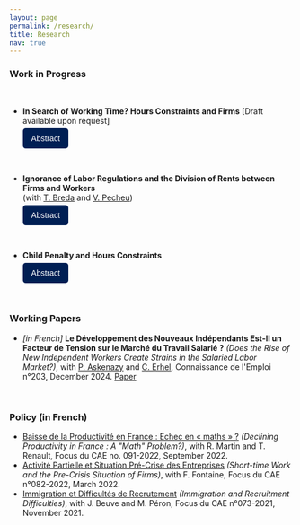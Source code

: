 ```yaml
---
layout: page
permalink: /research/
title: Research
nav: true
---
```


### **Work in Progress**

&nbsp; 
* **In Search of Working Time? Hours Constraints and Firms** [Draft available upon request]  
  <button class="abstract-button" onclick="toggleAbstract('abstract1')">Abstract</button>
  <div id="abstract1" style="display:none; margin-top:10px;">
    This paper focuses on hours constraints, the barriers for employees to work their preferred number of hours at a given wage rate. While previous research has often depicted these constraints as related to firm-specific hours policies, little evidence exists to support this view as data on constraints remain scarce. Exploiting a unique feature of the French Labor Force Survey, I link the majority of workers reporting their constraints to panel administrative data and provide new insights regarding the role of firms in hours constraints. First, relying on a decomposition approach, I confirm that occupational sorting explains the majority of variation in constraint probability, while further demonstrating that firm sorting accounts for 73% of the remaining variation. Within constraining jobs, I identify a significant hours gap between constrained and unconstrained workers, sometimes in the same firm, and investigate potential mechanisms driving this disparity. Second, I exploit the panel dimension of my linked data to study labor market transitions of constrained workers. I observe a higher probability to move across employers for constrained workers. When such transitions occur, these workers experience larger increases in hours worked and consequently higher earnings, as the effect on hourly wages remains flat.
  </div>

&nbsp; 
* **Ignorance of Labor Regulations and the Division of Rents between Firms and Workers**\
(with [T. Breda](https://www.parisschoolofeconomics.eu/equipes/thomas-breda/) and [V. Pecheu](https://vladimirpecheu.com/))  
  <button class="abstract-button" onclick="toggleAbstract('abstract2')">Abstract</button>
  <div id="abstract2" style="display:none; margin-top:10px;">
    90% of French workers have a working contract stipulating a given number of hours of work per week. Their employer has the duty to control these hours and if workers do overtime, overtime hours must be paid. The remaining 10% of the French workforce are paid per working day. This means that they have to work a given number of days per year, but their hours are not monitored. Employers can use the later contracts (by the day) only for high-skill workers who have strong autonomy in their job. Combining administrative and survey data at the individual level, we show that 20% of the workforce think that they are paid by the day while they are actually paid through a classic hours contract. This reveals that several workers do not know the legal environment governing something as fundamental as their working time. A first contribution is to document this phenomenon: we study the characteristics of the workers (and their firms) that are not aware of their working contract (and presumably their rights). Second, we examine if these misreporters differ from classic workers in terms of working conditions, typically whether they endorse the costs or enjoy the benefits of the flexible arrangement.
  </div>

&nbsp; 
* **Child Penalty and Hours Constraints**\
  <button class="abstract-button" onclick="toggleAbstract('abstract1')">Abstract</button>
  <div id="abstract1" style="display:none; margin-top:10px;">
    A large literature has settled the existence of a child penalty, i.e the idea that the arrival of children creates a long-run gender gap in earnings. An important source for the child penalty lies in the differential evolution of hours worked across men and women following the birth of the child. In particular, many women tend to transition to part-time work when they have their first child and remain in such positions for a certain number of years. As their children grow up, women may yet be willing to return to their initial full-time working status. An important question concerns whether they are able to do so, reflecting on an important body of research on involuntary part-time work. In this paper, I use the pseudo-panel approach from Kleven (2024) and mobilize information on hours constraints from the French Labor Force Survey to distinguish what share of the child penalty in hours is driven by constraints, as opposed to voluntary part-time work reflecting stronger preferences for child care.  
  </div>

&nbsp; 
### **Working Papers**

* *[in French]* **Le Développement des Nouveaux Indépendants Est-Il un Facteur de Tension sur le Marché du Travail Salarié ?** *(Does the Rise of New Independent Workers Create Strains in the Salaried Labor Market?)*, with [P. Askenazy](http://www.jourdan.ens.fr/~askenazy/) and [C. Erhel](https://ceet.cnam.fr/le-ceet/chercheur-euse-s/christine-erhel-lirsa-ceet--988265.kjsp), Connaissance de l'Emploi n°203, December 2024. <a href="/assets/pdf/CDE_203_Independants.pdf">Paper</a>

&nbsp; 
### **Policy (in French)**


-   [Baisse de la Productivité en France : Echec en « maths » ?](https://www.cae-eco.fr/staticfiles/pdf/cae_Focus091.pdf) *(Declining Productivity in France : A "Math" Problem?)*, with R. Martin and T. Renault, Focus du CAE no. 091-2022, September 2022.
-   [Activité Partielle et Situation Pré-Crise des Entreprises](https://www.cae-eco.fr/staticfiles/pdf/cae-focus082.pdf) *(Short-time Work and the Pre-Crisis Situation of Firms)*, with F. Fontaine, Focus du CAE n°082-2022, March 2022.
-   [Immigration et Difficultés de Recrutement](https://www.cae-eco.fr/staticfiles/pdf/cae-focus073(2).pdf) *(Immigration and Recruitment Difficulties)*, with J. Beuve and M. Péron, Focus du CAE n°073-2021, November 2021. 

<style>
.abstract-button {
    background-color: #001F54; /* Classic Navy Blue */
    color: white;
    border: none;
    padding: 10px 15px;
    font-size: 14px;
    border-radius: 5px;
    cursor: pointer;
    transition: background-color 0.3s ease;
    margin-top: 5px;
}

.abstract-button:hover {
    background-color: #003377; /* Slightly lighter navy blue for hover */
}

.abstract-button:focus {
    outline: none;
    box-shadow: 0 0 5px rgba(0, 31, 84, 0.8); /* Subtle navy glow effect */
}
</style>

<script>
function toggleAbstract(id) {
    var element = document.getElementById(id);
    if (element.style.display === "none" || element.style.display === "") {
        element.style.display = "block";
    } else {
        element.style.display = "none";
    }
}
</script>
 

